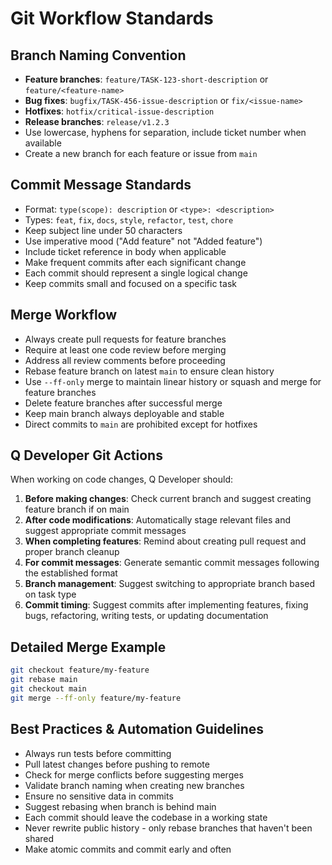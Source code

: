 # Git Workflow Standards

## Branch Naming Convention
- **Feature branches**: `feature/TASK-123-short-description` or `feature/<feature-name>`
- **Bug fixes**: `bugfix/TASK-456-issue-description` or `fix/<issue-name>`
- **Hotfixes**: `hotfix/critical-issue-description`
- **Release branches**: `release/v1.2.3`
- Use lowercase, hyphens for separation, include ticket number when available
- Create a new branch for each feature or issue from `main`

## Commit Message Standards
- Format: `type(scope): description` or `<type>: <description>`
- Types: `feat`, `fix`, `docs`, `style`, `refactor`, `test`, `chore`
- Keep subject line under 50 characters
- Use imperative mood ("Add feature" not "Added feature")
- Include ticket reference in body when applicable
- Make frequent commits after each significant change
- Each commit should represent a single logical change
- Keep commits small and focused on a specific task

## Merge Workflow
- Always create pull requests for feature branches
- Require at least one code review before merging
- Address all review comments before proceeding
- Rebase feature branch on latest `main` to ensure clean history
- Use `--ff-only` merge to maintain linear history or squash and merge for feature branches
- Delete feature branches after successful merge
- Keep main branch always deployable and stable
- Direct commits to `main` are prohibited except for hotfixes

## Q Developer Git Actions
When working on code changes, Q Developer should:

1. **Before making changes**: Check current branch and suggest creating feature branch if on main
2. **After code modifications**: Automatically stage relevant files and suggest appropriate commit messages
3. **When completing features**: Remind about creating pull request and proper branch cleanup
4. **For commit messages**: Generate semantic commit messages following the established format
5. **Branch management**: Suggest switching to appropriate branch based on task type
6. **Commit timing**: Suggest commits after implementing features, fixing bugs, refactoring, writing tests, or updating documentation

## Detailed Merge Example
```bash
git checkout feature/my-feature
git rebase main
git checkout main
git merge --ff-only feature/my-feature
```

## Best Practices & Automation Guidelines
- Always run tests before committing
- Pull latest changes before pushing to remote
- Check for merge conflicts before suggesting merges
- Validate branch naming when creating new branches
- Ensure no sensitive data in commits
- Suggest rebasing when branch is behind main
- Each commit should leave the codebase in a working state
- Never rewrite public history - only rebase branches that haven't been shared
- Make atomic commits and commit early and often